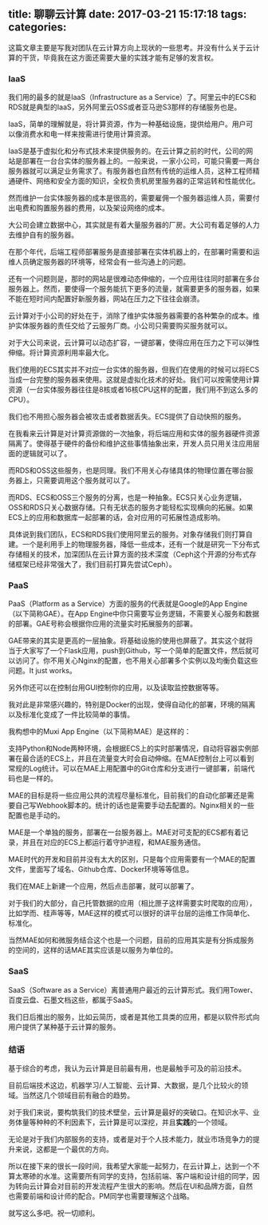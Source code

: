 title: 聊聊云计算
date: 2017-03-21 15:17:18
tags:
categories:
---

这篇文章主要是写我对团队在云计算方向上现状的一些思考。并没有什么关于云计算的干货，毕竟我在这方面还需要大量的实践才能有足够的发言权。

<!-- more -->

### IaaS

我们用的最多的就是IaaS（Infrastructure as a Service）了。阿里云中的ECS和RDS就是典型的IaaS，另外阿里云OSS或者亚马逊S3那样的存储服务也是。

IaaS，简单的理解就是，将计算资源，作为一种基础设施，提供给用户。用户可以像消费水和电一样来按需进行使用计算资源。

IaaS是基于虚拟化和分布式技术来提供服务的。在云计算之前的时代，公司的网站是部署在一台台实体的服务器上的。一般来说，一家小公司，可能只需要一两台服务器就可以满足业务需求了。有服务器也自然有传统的运维人员，这种工程师精通硬件、网络和安全方面的知识，全权负责机房里服务器的正常运转和性能优化。

然而维护一台实体服务器的成本是很高的，需要雇佣一个服务器运维人员，需要付出电费和购置服务器的费用，以及架设网络的成本。

大公司会建立数据中心，其实就是有着大量服务器的厂房。大公司有着足够的人力去维护自有的服务器。

在那个年代，后端工程师部署服务是直接部署在实体机器上的，在部署时需要和运维人员确定服务器的环境等，经常会有一些沟通上的问题。

还有一个问题则是，那时的网站是很难动态伸缩的，一个应用往往同时部署在多台服务器上。然而，要使得一个服务能抗下更多的流量，就需要更多的服务器，如果不能在短时间内配置好新服务器，网站在压力之下往往会崩溃。

云计算对于小公司的好处在于，消除了维护实体服务器需要的各种繁杂的成本。维护实体服务器的责任交给了云服务厂商。小公司只需要购买服务就可以。

对于大公司来说，云计算可以动态扩容，一键部署，使得应用在压力之下可以弹性伸缩。将计算资源利用率最大化。

我们使用的ECS其实并不对应一台实体的服务器，但我们在使用的时候可以将ECS当成一台完整的服务器来使用。这就是虚拟化技术的好处。我们可以按需使用计算资源（一台实体服务器往往是8核或者16核CPU这样的配置，我们用不到这么多的CPU）。

我们也不用担心服务器会被攻击或者数据丢失。ECS提供了自动快照的服务。

在我看来云计算是对计算资源做的一次抽象，将后端应用和实体的服务器硬件资源隔离了。使得基于硬件的备份和维护这些事情抽象出来，开发人员只用关注应用层面的逻辑就可以了。

而RDS和OSS这些服务，也是同理。我们不用关心存储具体的物理位置在哪台服务器上，只需要调用这个服务就可以了。

而RDS、ECS和OSS三个服务的分离，也是一种抽象。ECS只关心业务逻辑，OSS和RDS只关心数据存储。只有无状态的服务才能轻松实现横向的拓展。如果ECS上的应用和数据库一起部署的话，会对应用的可拓展性造成影响。

具体说到我们团队，ECS和RDS我们使用阿里云的服务。对象存储我们则打算自建。一个是利用手上的物理服务器，降低一些成本，还有一个就是研究一下分布式存储相关的技术，加深团队在云计算方面的技术深度（Ceph这个开源的分布式存储框架已经非常强大了，我们目前打算先尝试Ceph）。

### PaaS

PaaS（Platform as a Service）方面的服务的代表就是Google的App Engine（以下简称GAE）。在App Engine中你只需要写业务逻辑，不需要关心服务和数据的部署。GAE号称会根据你应用的流量实时拓展服务的部署。

GAE带来的其实是更高的一层抽象。将基础设施的使用也屏蔽了。其实这个就将当于大家写了一个Flask应用，push到Github，写一个简单的配置文件，然后就可以访问了。你不用关心Nginx的配置，也不用关心部署多个实例以及均衡负载这些问题。It just works。

另外你还可以在控制台用GUI控制你的应用，以及读取监控数据等等。

我对此是非常感兴趣的，特别是Docker的出现，使得自动化的部署，环境的隔离以及标准化变成了一件比较简单的事情。

我构想中的Muxi App Engine（以下简称MAE）是这样的：

支持Python和Node两种环境，会根据ECS上的实时部署情况，自动将容器实例部署在最合适的ECS上，并且在流量变大时会自动伸缩。在MAE控制台上可以看到常规的Log统计。可以在MAE上用配置中的Git仓库和分支进行一键部署，前端代码也是一样的。

MAE的目标是将一些应用公共的流程尽量标准化，目前我们的自动化部署还是需要自己写Webhook脚本的。统计的话也是需要手动去配置的。Nginx相关的一些配置也是手动的。

MAE是一个单独的服务，部署在一台服务器上。MAE对可支配的ECS都有着记录，并且在对应的ECS上都运行着守护进程，和MAE服务通信。

MAE时代的开发和目前并没有太大的区别，只是每个应用需要有一个MAE的配置文件，里面写了域名、Github仓库、Docker环境等等信息。

我们在MAE上新建一个应用，然后点击部署，就可以部署了。

对于我们的大部分，自己托管数据的应用（相比匣子这样需要实时爬取的应用），比如学而、桂声等等，MAE这样的模式可以很好的讲平台层的运维工作简单化、标准化。

当然MAE如何和微服务结合这个也是一个问题，目前的应用其实是有分拆成服务的空间的，这样的话MAE其实应该是以服务为单位的。

### SaaS

SaaS（Software as a Service）离普通用户最近的云计算形式。我们用Tower、百度云盘、石墨文档这些，都属于SaaS。

我们日后推出的服务，比如云简历，或者是其他工具类的应用，都是以软件形式向用户提供了某种基于云计算的服务。

### 结语

基于综合的考虑，我认为云计算是目前最有用，也是最触手可及的前沿技术。

目前后端技术这边，机器学习/人工智能、云计算、大数据，是几个比较火的领域。当然这几个领域目前有融合的趋势。

对于我们来说，要构筑我们的技术壁垒，云计算是最好的突破口。在知识水平、业务体量等种种的不利因素下，云计算是可以深挖，并且**实践**的一个领域。

无论是对于我们内部服务的支持，或者是对于个人技术能力，就业市场竞争力的提升来说，这都是一个最优的方向。

所以在接下来的很长一段时间，我希望大家能一起努力，在云计算上，达到一个不算太寒碜的水准。这需要所有同学的支持，包括前端、客户端和设计组的同学，因为转向云计算会对目前的开发流程产生很大的影响。然后在UI和品牌方面，自然也需要前端和设计师的配合。PM同学也需要理解这个战略。

就写这么多吧。祝一切顺利。
